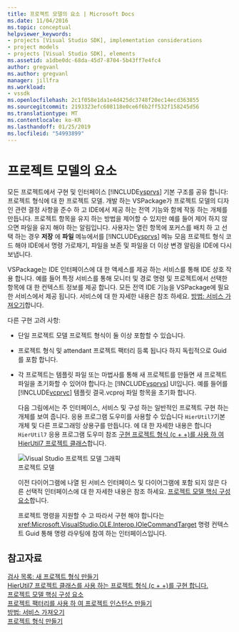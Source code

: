 ```yaml
---
title: 프로젝트 모델의 요소 | Microsoft Docs
ms.date: 11/04/2016
ms.topic: conceptual
helpviewer_keywords:
- projects [Visual Studio SDK], implementation considerations
- project models
- projects [Visual Studio SDK], elements
ms.assetid: a1dbe0dc-68da-45d7-8704-5b43ff7e4fc4
author: gregvanl
ms.author: gregvanl
manager: jillfra
ms.workload:
- vssdk
ms.openlocfilehash: 2c1f058e1da1e4d425dc3748f20ec14ecd363855
ms.sourcegitcommit: 2193323efc608118e0ce6f6b2ff532f158245d56
ms.translationtype: MT
ms.contentlocale: ko-KR
ms.lasthandoff: 01/25/2019
ms.locfileid: "54993899"
---
```

# <a name="elements-of-a-project-model"></a>프로젝트 모델의 요소
모든 프로젝트에서 구현 및 인터페이스 [!INCLUDE[vsprvs](../../code-quality/includes/vsprvs_md.md)] 기본 구조를 공유 합니다: 프로젝트 형식에 대 한 프로젝트 모델. 개발 하는 VSPackage가 프로젝트 모델의 디자인 관련 결정 사항을 준수 하 고 IDE에서 제공 하는 전역 기능와 함께 작동 하는 개체를 만듭니다. 프로젝트 항목을 유지 하는 방법을 제어할 수 있지만 예를 들어 제어 하지 않으면 파일을 유지 해야 하는 알림입니다. 사용자는 열린 항목에 포커스를 배치 하 고 선택 하는 경우 **저장** 에 **파일** 메뉴에서를 [!INCLUDE[vsprvs](../../code-quality/includes/vsprvs_md.md)] 메뉴 모음 프로젝트 형식 코드 해야 IDE에서 명령 가로채기, 파일을 보존 및 파일을 더 이상 변경 알림을 IDE에 다시 보냅니다.  
  
 VSPackage는 IDE 인터페이스에 대 한 액세스를 제공 하는 서비스를 통해 IDE 상호 작용 합니다. 예를 들어 특정 서비스를 통해 모니터 및 경로 명령 및 프로젝트에서 선택한 항목에 대 한 컨텍스트 정보를 제공 합니다. 모든 전역 IDE 기능을 VSPackage에 필요한 서비스에서 제공 됩니다. 서비스에 대 한 자세한 내용은 참조 하세요. [방법: 서비스 가져오기](../../extensibility/how-to-get-a-service.md)합니다.  
  
 다른 구현 고려 사항:  
  
- 단일 프로젝트 모델 프로젝트 형식이 둘 이상 포함할 수 있습니다.  
  
- 프로젝트 형식 및 attendant 프로젝트 팩터리 등록 됩니다 하지 독립적으로 Guid를 포함 합니다.  
  
- 각 프로젝트는 템플릿 파일 또는 마법사를 통해 새 프로젝트를 만들면 새 프로젝트 파일을 초기화할 수 있어야 합니다.는 [!INCLUDE[vsprvs](../../code-quality/includes/vsprvs_md.md)] UI입니다. 예를 들어를 [!INCLUDE[vcprvc](../../code-quality/includes/vcprvc_md.md)] 템플릿 결국.vcproj 파일 항목을 초기화 합니다.  
  
  다음 그림에서는 주 인터페이스, 서비스 및 구성 하는 일반적인 프로젝트 구현 하는 개체를 보여 줍니다. 응용 프로그램 도우미를 사용할 수 있습니다 `HierUtil7`기본 개체 및 다른 프로그래밍 상용구를 만듭니다. 에 대 한 자세한 내용은 합니다 `HierUtil7` 응용 프로그램 도우미 참조 [구현 프로젝트 형식 (c + +)를 사용 하 여 HierUtil7 프로젝트 클래스](https://msdn.microsoft.com/library/a5c16a09-94a2-46ef-87b5-35b815e2f346)합니다.  
  
  ![Visual Studio 프로젝트 모델 그래픽](../../extensibility/internals/media/vsprojectmodel.gif "vsProjectModel")  
  프로젝트 모델  
  
  이전 다이어그램에 나열 된 서비스 인터페이스 및 다이어그램에 포함 되지 않은 다른 선택적 인터페이스에 대 한 자세한 내용은 참조 하세요. [프로젝트 모델 핵심 구성 요소](../../extensibility/internals/project-model-core-components.md)합니다.  
  
  프로젝트 명령을 지원할 수 고 따라서 구현 해야 합니다는 <xref:Microsoft.VisualStudio.OLE.Interop.IOleCommandTarget> 명령 컨텍스트 Guid 통해 명령 라우팅에 참여 하는 인터페이스입니다.  
  
## <a name="see-also"></a>참고자료  
 [검사 목록: 새 프로젝트 형식 만들기](../../extensibility/internals/checklist-creating-new-project-types.md)   
 [HierUtil7 프로젝트 클래스를 사용 하는 프로젝트 형식 (c + +)를 구현 합니다.](https://msdn.microsoft.com/library/a5c16a09-94a2-46ef-87b5-35b815e2f346)   
 [프로젝트 모델 핵심 구성 요소](../../extensibility/internals/project-model-core-components.md)   
 [프로젝트 팩터리를 사용 하 여 프로젝트 인스턴스 만들기](../../extensibility/internals/creating-project-instances-by-using-project-factories.md)   
 [방법: 서비스 가져오기](../../extensibility/how-to-get-a-service.md)   
 [프로젝트 형식 만들기](../../extensibility/internals/creating-project-types.md)
